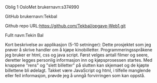 Oblig 1
OsloMet brukernavn:s374990

GitHub brukernavn:Tekbal

Github repo URL:https://github.com/Tekbal/opgave-Web1.git

Fullt navn:Tekin Bal

Kort beskrivelse av applikasjon (5-10 setninger):
Dette prosjektet som jeg prøver å skrive handler om å kjøpe kinobilletter. Programmeringsspråkene jeg bruker er html, css og java script. Først velges antall filmer og 
seere, deretter legges personlig informasjon inn og kjøpsprosessen startes. Med knappene "rens" og "slett billetter" på slutten kan skjemaet og de kjøpte billettene bli
ødelagt. Takket være JavaScript og html, i tilfelle manglende eller feil informasjon, prøvde jeg å unngå forvirringen som kan oppstå.
